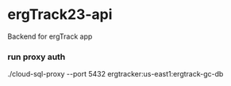 # ergTrack23-api

Backend for ergTrack app

### run proxy auth

./cloud-sql-proxy --port 5432 ergtracker:us-east1:ergtrack-gc-db
